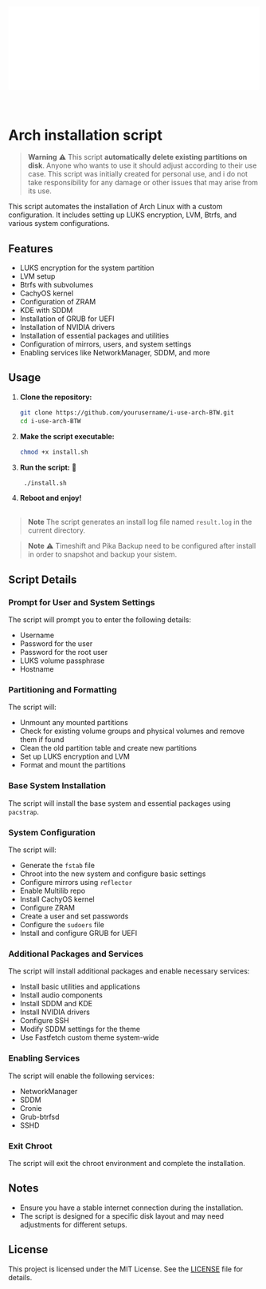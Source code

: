 <p align="center">
  <img src="archlinux-logo.png" alt="Arch Logo"/>
</p>

<br>

# Arch installation script

> **Warning** ⚠️
> This script **automatically delete existing partitions on disk**. Anyone who wants to use it should adjust according to their use case. This script was initially created for personal use, and i do not take responsibility for any damage or other issues that may arise from its use.


This script automates the installation of Arch Linux with a custom configuration. It includes setting up LUKS encryption, LVM, Btrfs, and various system configurations.

## Features

- LUKS encryption for the system partition
- LVM setup
- Btrfs with subvolumes
- CachyOS kernel
- Configuration of ZRAM
- KDE with SDDM
- Installation of GRUB for UEFI
- Installation of NVIDIA drivers
- Installation of essential packages and utilities
- Configuration of mirrors, users, and system settings
- Enabling services like NetworkManager, SDDM, and more

## Usage

1. **Clone the repository:**

    ```bash
    git clone https://github.com/yourusername/i-use-arch-BTW.git
    cd i-use-arch-BTW
    ```

2. **Make the script executable:**

    ```bash
    chmod +x install.sh
    ```

3. **Run the script:** 🚀

    ```bash
     ./install.sh
    ```
4. **Reboot and enjoy!** 
<br><br>

> **Note**
> The script generates an install log file named `result.log` in the current directory.

> **Note** ⚠️
> Timeshift and Pika Backup need to be configured after install in order to snapshot and backup your sistem. 

## Script Details

### Prompt for User and System Settings

The script will prompt you to enter the following details:

- Username
- Password for the user
- Password for the root user
- LUKS volume passphrase
- Hostname

### Partitioning and Formatting

The script will:

- Unmount any mounted partitions
- Check for existing volume groups and physical volumes and remove them if found
- Clean the old partition table and create new partitions
- Set up LUKS encryption and LVM
- Format and mount the partitions

### Base System Installation

The script will install the base system and essential packages using `pacstrap`.

### System Configuration

The script will:

- Generate the `fstab` file
- Chroot into the new system and configure basic settings
- Configure mirrors using `reflector`
- Enable Multilib repo
- Install CachyOS kernel
- Configure ZRAM
- Create a user and set passwords
- Configure the `sudoers` file
- Install and configure GRUB for UEFI


### Additional Packages and Services

The script will install additional packages and enable necessary services:

- Install basic utilities and applications
- Install audio components
- Install SDDM and KDE
- Install NVIDIA drivers
- Configure SSH
- Modify SDDM settings for the theme
- Use Fastfetch custom theme system-wide

### Enabling Services

The script will enable the following services:

- NetworkManager
- SDDM
- Cronie
- Grub-btrfsd
- SSHD

### Exit Chroot

The script will exit the chroot environment and complete the installation.

## Notes

- Ensure you have a stable internet connection during the installation.
- The script is designed for a specific disk layout and may need adjustments for different setups.

## License

This project is licensed under the MIT License. See the [LICENSE](http://_vscodecontentref_/2) file for details.




